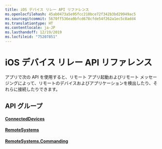 ```yaml
---
title: iOS デバイス リレー API リファレンス
ms.openlocfilehash: 45ab0473a5e95fcc210bce72f342b3bd29949ac5
ms.sourcegitcommit: 5670ff536ea9bfcd678cfde54f262a1ec5c8add4
ms.translationtype: HT
ms.contentlocale: ja-JP
ms.lasthandoff: 12/19/2019
ms.locfileid: "75207851"
---
```

# <a name="ios-device-relay-api-reference"></a>iOS デバイス リレー API リファレンス

アプリで次の API を使用すると、リモート アプリ起動およびリモート メッセージングによって、リモートのデバイスおよびアプリケーションを検出したり、それらに接続したりできます。

## <a name="api-groups"></a>API グループ

#### <a name="connecteddevicesobjectivec-apiconnecteddevicesindexmd"></a>[ConnectedDevices](../objectivec-api/connecteddevices/index.md)
#### <a name="remotesystemsobjectivec-apiremotesystemsindexmd"></a>[RemoteSystems](../objectivec-api/remotesystems/index.md)
#### <a name="remotesystemscommandingobjectivec-apiremotesystemscommandingindexmd"></a>[RemoteSystems.Commanding](../objectivec-api/remotesystems.commanding/index.md)